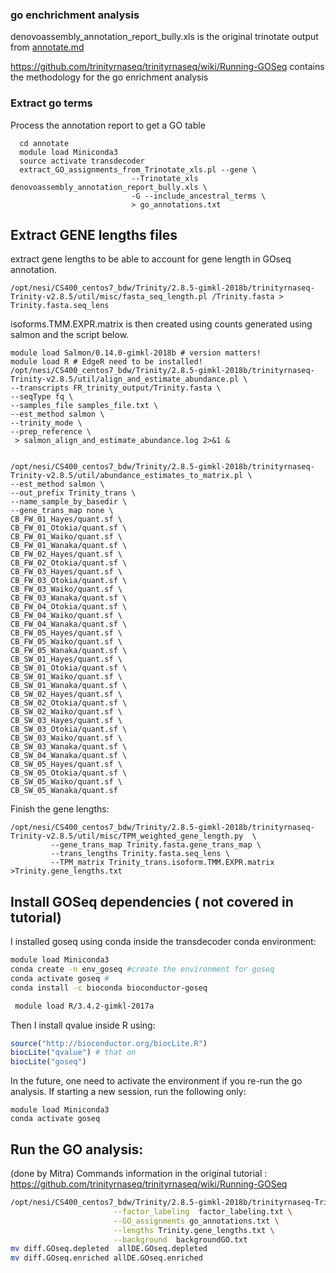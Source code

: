 ### go enchrichment analysis


denovoassembly_annotation_report_bully.xls is the original trinotate output from  [annotate.md](annotate.md)

https://github.com/trinityrnaseq/trinityrnaseq/wiki/Running-GOSeq contains the methodology for the go enrichment analysis



### Extract go terms

Process the annotation report to get a GO table

```
  cd annotate
  module load Miniconda3
  source activate transdecoder
  extract_GO_assignments_from_Trinotate_xls.pl --gene \
                           --Trinotate_xls  denovoassembly_annotation_report_bully.xls \
                           -G --include_ancestral_terms \
                           > go_annotations.txt
````

## Extract GENE lengths files

extract gene lengths to be able to account for gene length in GOseq annotation.

```
/opt/nesi/CS400_centos7_bdw/Trinity/2.8.5-gimkl-2018b/trinityrnaseq-Trinity-v2.8.5/util/misc/fasta_seq_length.pl /Trinity.fasta > Trinity.fasta.seq_lens
```


isoforms.TMM.EXPR.matrix  is then created using counts generated using salmon and the script below. 


```
module load Salmon/0.14.0-gimkl-2018b # version matters!
module load R # EdgeR need to be installed!
/opt/nesi/CS400_centos7_bdw/Trinity/2.8.5-gimkl-2018b/trinityrnaseq-Trinity-v2.8.5/util/align_and_estimate_abundance.pl \
--transcripts FR_trinity_output/Trinity.fasta \
--seqType fq \
--samples_file samples_file.txt \
--est_method salmon \
--trinity_mode \
--prep_reference \
 > salmon_align_and_estimate_abundance.log 2>&1 &


/opt/nesi/CS400_centos7_bdw/Trinity/2.8.5-gimkl-2018b/trinityrnaseq-Trinity-v2.8.5/util/abundance_estimates_to_matrix.pl \
--est_method salmon \
--out_prefix Trinity_trans \
--name_sample_by_basedir \
--gene_trans_map none \
CB_FW_01_Hayes/quant.sf \
CB_FW_01_Otokia/quant.sf \
CB_FW_01_Waiko/quant.sf \
CB_FW_01_Wanaka/quant.sf \
CB_FW_02_Hayes/quant.sf \
CB_FW_02_Otokia/quant.sf \
CB_FW_03_Hayes/quant.sf \
CB_FW_03_Otokia/quant.sf \
CB_FW_03_Waiko/quant.sf \
CB_FW_03_Wanaka/quant.sf \
CB_FW_04_Otokia/quant.sf \
CB_FW_04_Waiko/quant.sf \
CB_FW_04_Wanaka/quant.sf \
CB_FW_05_Hayes/quant.sf \
CB_FW_05_Waiko/quant.sf \
CB_FW_05_Wanaka/quant.sf \
CB_SW_01_Hayes/quant.sf \
CB_SW_01_Otokia/quant.sf \
CB_SW_01_Waiko/quant.sf \
CB_SW_01_Wanaka/quant.sf \
CB_SW_02_Hayes/quant.sf \
CB_SW_02_Otokia/quant.sf \
CB_SW_02_Waiko/quant.sf \
CB_SW_03_Hayes/quant.sf \
CB_SW_03_Otokia/quant.sf \
CB_SW_03_Waiko/quant.sf \
CB_SW_03_Wanaka/quant.sf \
CB_SW_04_Wanaka/quant.sf \
CB_SW_05_Hayes/quant.sf \
CB_SW_05_Otokia/quant.sf \
CB_SW_05_Waiko/quant.sf \
CB_SW_05_Wanaka/quant.sf 
```

Finish the gene lengths:

```
/opt/nesi/CS400_centos7_bdw/Trinity/2.8.5-gimkl-2018b/trinityrnaseq-Trinity-v2.8.5/util/misc/TPM_weighted_gene_length.py  \
         --gene_trans_map Trinity.fasta.gene_trans_map \
         --trans_lengths Trinity.fasta.seq_lens \
         --TPM_matrix Trinity_trans.isoform.TMM.EXPR.matrix >Trinity.gene_lengths.txt
```



## Install GOSeq dependencies ( not covered in tutorial)


 I installed goseq using conda inside the transdecoder conda environment:

```bash
module load Miniconda3
conda create -n env_goseq #create the environment for goseq
conda activate goseq #
conda install -c bioconda bioconductor-goseq 

 module load R/3.4.2-gimkl-2017a
```

Then I install qvalue inside R using:

```r
source("http://bioconductor.org/biocLite.R")
biocLite("qvalue") # that on
biocLite("goseq")  
```

In the future, one need to activate the environment if you re-run the go analysis. If starting a new session, run the following only:

```
module load Miniconda3
conda activate goseq 
```

## Run the GO analysis:
(done by Mitra)
Commands information in the original tutorial : https://github.com/trinityrnaseq/trinityrnaseq/wiki/Running-GOSeq

```bash
/opt/nesi/CS400_centos7_bdw/Trinity/2.8.5-gimkl-2018b/trinityrnaseq-Trinity-v2.8.5/Analysis/DifferentialExpression/run_GOseq.pl \
                       --factor_labeling  factor_labeling.txt \
                       --GO_assignments go_annotations.txt \
                       --lengths Trinity.gene_lengths.txt \
                       --background  backgroundGO.txt
mv diff.GOseq.depleted  allDE.GOseq.depleted 
mv diff.GOseq.enriched allDE.GOseq.enriched                 
```




